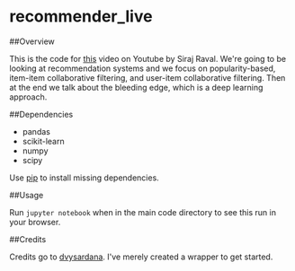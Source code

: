# recommender_live


##Overview

This is the code for [this](https://youtu.be/18adykNGhHU) video on Youtube by Siraj Raval. We're going to be looking at recommendation systems and we focus on popularity-based, item-item collaborative filtering, and user-item collaborative filtering. Then at the end we talk about the bleeding edge, which is a deep learning approach. 


##Dependencies

* pandas
* scikit-learn
* numpy
* scipy

Use [pip](https://pip.pypa.io/en/stable/) to install missing dependencies. 


##Usage

Run `jupyter notebook` when in the main code directory to see this run in your browser.

##Credits

Credits go to [dvysardana](https://github.com/dvysardana). I've merely created a wrapper to get started. 

